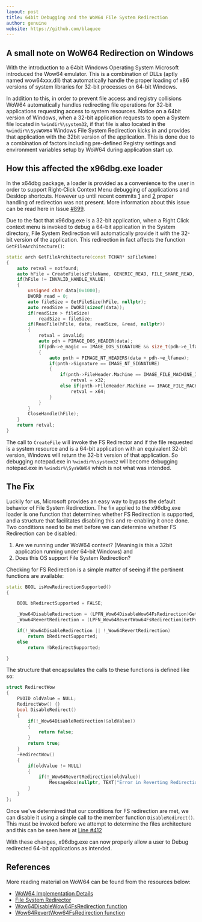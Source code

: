 ```yaml
---
layout: post
title: 64bit Debugging and the WoW64 File System Redirection
author: genuine
website: https://github.com/blaquee
---
```


## A small note on WoW64 Redirection on Windows

With the introduction to a 64bit Windows Operating System Microsoft introduced the Wow64 emulator. This is a combination of DLLs (aptly named wow64xxx.dll) that automatically handle the proper loading of x86 versions of system libraries for 32-bit processes on 64-bit Windows.

In addition to this, in order to prevent file access and registry collisions WoW64 automatically handles redirecting file operations for 32-bit applications requesting access to system resources. Notice on a 64bit version of Windows, when a 32-bit application requests to open a System file located in `%windir%\system32`, if that file is also located in the `%windir%\SysWOW64` Windows File System Redirection kicks in and provides that application with the 32bit version of the application. This is done due to a combination of factors including pre-defined Registry settings and environment variables setup by WoW64 during application start up. 

## How this affected the x96dbg.exe loader

In the x64dbg package, a loader is provided as a convenience to the user in order to support Right-Click Context Menu debugging of applications and Desktop shortcuts. However up until recent commits [1](https://github.com/x64dbg/x64dbg/commit/86b27c9eb8fd45e11717be796814c6fbce23d33f) and [2](https://github.com/x64dbg/x64dbg/commit/ab5f04f900d7d99cdc6a99310be876c4bf2a483d)  proper handling of redirection was not present. More information about this issue can be read here in Issue [#899](https://github.com/x64dbg/x64dbg/issues/89). 

Due to the fact that x96dbg.exe is a 32-bit application, when a Right Click context menu is invoked to debug a 64-bit application in the System directory, File System Redirection will automatically provide it with the 32-bit version of the application. 
This redirection in fact affects the function `GetFileArchitecture()`:

```c++
static arch GetFileArchitecture(const TCHAR* szFileName)
{
    auto retval = notfound;
    auto hFile = CreateFile(szFileName, GENERIC_READ, FILE_SHARE_READ, nullptr, OPEN_EXISTING, 0, nullptr);
    if(hFile != INVALID_HANDLE_VALUE)
    {
        unsigned char data[0x1000];
        DWORD read = 0;
        auto fileSize = GetFileSize(hFile, nullptr);
        auto readSize = DWORD(sizeof(data));
        if(readSize > fileSize)
            readSize = fileSize;
        if(ReadFile(hFile, data, readSize, &read, nullptr))
        {
            retval = invalid;
            auto pdh = PIMAGE_DOS_HEADER(data);
            if(pdh->e_magic == IMAGE_DOS_SIGNATURE && size_t(pdh->e_lfanew) < readSize)
            {
                auto pnth = PIMAGE_NT_HEADERS(data + pdh->e_lfanew);
                if(pnth->Signature == IMAGE_NT_SIGNATURE)
                {
                    if(pnth->FileHeader.Machine == IMAGE_FILE_MACHINE_I386)  //x32
                        retval = x32;
                    else if(pnth->FileHeader.Machine == IMAGE_FILE_MACHINE_AMD64)  //x64
                        retval = x64;
                }
            }
        }
        CloseHandle(hFile);
    }
    return retval;
}
```

The call to `CreateFile` will invoke the FS Redirector and if the file requested is a system resource and is a 64-bit application with an equivalent 32-bit version, Windows will return the 32-bit version of that application. So debugging notepad.exe in `%windir%\system32` will become debugging notepad.exe in `%windir%\SysWOW64` which is not what was intended.

## The Fix

Luckily for us, Microsoft provides an easy way to bypass the default behavior of File System Redirection. The fix applied to the x96dbg.exe loader is one function that determines whether FS Redirection is supported, and a structure that facilitates disabling this and re-enabling it once done. 
Two conditions need to be met before we can determine whether FS Redirection can be disabled:

1. Are we running under WoW64 context? (Meaning is this a 32bit application running under 64-bit Windows) and 
2. Does this OS support File System Redirection?

Checking for FS Redirection is a simple matter of seeing if the pertinent functions are available:

```c++
static BOOL isWowRedirectionSupported()
{

    BOOL bRedirectSupported = FALSE;

    _Wow64DisableRedirection = (LPFN_Wow64DisableWow64FsRedirection)GetProcAddress(GetModuleHandle(TEXT("kernel32")), "Wow64DisableWow64FsRedirection");
    _Wow64RevertRedirection = (LPFN_Wow64RevertWow64FsRedirection)GetProcAddress(GetModuleHandle(TEXT("kernel32")), "Wow64RevertWow64FsRedirection");

    if(!_Wow64DisableRedirection || !_Wow64RevertRedirection)
        return bRedirectSupported;
    else
        return !bRedirectSupported;

}
```

The structure that encapsulates the calls to these functions is defined like so:

```c++
struct RedirectWow
{
    PVOID oldValue = NULL;
    RedirectWow() {}
    bool DisableRedirect()
    {
        if(!_Wow64DisableRedirection(&oldValue))
        {
            return false;
        }
        return true;
    }
    ~RedirectWow()
    {
        if(oldValue != NULL)
        {
            if(!_Wow64RevertRedirection(oldValue))
                MessageBox(nullptr, TEXT("Error in Reverting Redirection"), TEXT("Error"), MB_OK | MB_ICONERROR);
        }
    }
};
```

Once we've determined that our conditions for FS redirection are met, we can disable it using a simple call to the member function `DisableRedirect()`. This must be invoked before we attempt to determine the files architecture and this can be seen here at [Line #412](https://github.com/x64dbg/x64dbg/blob/ab5f04f900d7d99cdc6a99310be876c4bf2a483d/src/launcher/x64_dbg_launcher.cpp#L412)

With these changes, x96dbg.exe can now properly allow a user to Debug redirected 64-bit applications as intended.

## References

More reading material on WoW64 can be found from the resources below:

- [WoW64 Implementation Details](https://msdn.microsoft.com/en-us/library/windows/desktop/aa384274(v=vs.85).aspx)
- [File System Redirector](https://msdn.microsoft.com/en-us/library/windows/desktop/aa384187(v=vs.85).aspx)
- [Wow64DisableWow64FsRedirection function](https://msdn.microsoft.com/en-us/library/windows/desktop/aa365743(v=vs.85).aspx)
- [Wow64RevertWow64FsRedirection function](https://msdn.microsoft.com/en-us/library/windows/desktop/aa365745(v=vs.85).aspx)